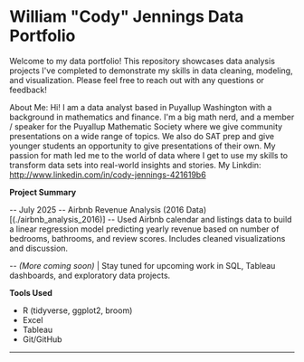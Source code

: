 # William "Cody" Jennings Data Portfolio

Welcome to my data portfolio! This repository showcases data analysis projects I've completed to demonstrate my skills in data cleaning, modeling, and visualization. Please feel free to reach out with any questions or feedback!

About Me:
Hi! I am a data analyst based in Puyallup Washington with a background in mathematics and finance. I'm a big math nerd, and a member / speaker for the Puyallup Mathematic Society where we give community presentations on a wide range of topics. We also do SAT prep and give younger students an opportunity to give presentations of their own. My passion for math led me to the world of data where I get to use my skills to transform data sets into real-world insights and stories. 
My Linkdin: http://www.linkedin.com/in/cody-jennings-421619b6


**Project Summary**

-- July 2025 -- Airbnb Revenue Analysis (2016 Data) [(./airbnb_analysis_2016)] -- Used Airbnb calendar and listings data to build a linear regression model predicting yearly revenue based on number of bedrooms, bathrooms, and review scores. Includes cleaned visualizations and discussion. 

-- *(More coming soon)* | Stay tuned for upcoming work in SQL, Tableau dashboards, and exploratory data projects.

**Tools Used**

- R (tidyverse, ggplot2, broom)
- Excel
- Tableau
- Git/GitHub

---
